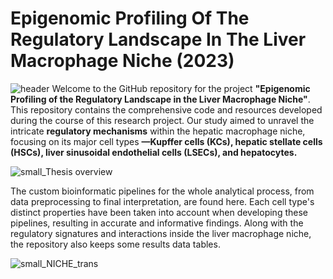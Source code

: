 # Epigenomic Profiling Of The Regulatory Landscape In The Liver Macrophage Niche (2023)
![header](https://github.com/joelpablos/Epigenetics-Liver-Macrophage-Niche/assets/27351828/a090cfeb-c04a-447c-97f2-8c47bd21cb94)
Welcome to the GitHub repository for the project **"Epigenomic Profiling of the Regulatory Landscape in the Liver Macrophage Niche"**. This repository contains the comprehensive code and resources developed during the course of this research project. Our study aimed to unravel the intricate **regulatory mechanisms** within the hepatic macrophage niche, focusing on its major cell types **—Kupffer cells (KCs), hepatic stellate cells (HSCs), liver sinusoidal endothelial cells (LSECs), and hepatocytes.**

![small_Thesis overview](https://github.com/joelpablos/Epigenetics-Liver-Macrophage-Niche/assets/27351828/48d5e96c-e420-43b4-b252-39bb5d4f31b3)

The custom bioinformatic pipelines for the whole analytical process, from data preprocessing to final interpretation, are found here. Each cell type's distinct properties have been taken into account when developing these pipelines, resulting in accurate and informative findings. Along with the regulatory signatures and interactions inside the liver macrophage niche, the repository also keeps some results data tables.

![small_NICHE_trans](https://github.com/joelpablos/Epigenetics-Liver-Macrophage-Niche/assets/27351828/4ca59668-bcc1-4b27-a63d-4387b44bc8c8)







